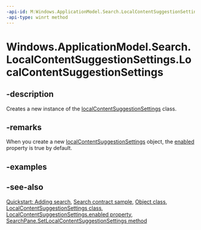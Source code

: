 ```yaml
---
-api-id: M:Windows.ApplicationModel.Search.LocalContentSuggestionSettings.#ctor
-api-type: winrt method
---
```


<!-- Method syntax
public LocalContentSuggestionSettings()
-->

# Windows.ApplicationModel.Search.LocalContentSuggestionSettings.LocalContentSuggestionSettings

## -description
Creates a new instance of the [localContentSuggestionSettings](localcontentsuggestionsettings.md) class.

## -remarks
When you create a new [localContentSuggestionSettings](localcontentsuggestionsettings.md) object, the [enabled](localcontentsuggestionsettings_enabled.md) property is true by default.

## -examples

## -see-also
[Quickstart: Adding search](https://docs.microsoft.com/previous-versions/windows/apps/hh465238(v=win.10)), [Search contract sample](https://github.com/microsoftarchive/msdn-code-gallery-microsoft/tree/master/Official%20Windows%20Platform%20Sample/Windows%208.1%20Store%20app%20samples/99866-Windows%208.1%20Store%20app%20samples/Search%20contract%20sample), [Object class](https://docs.microsoft.com/dotnet/api/system.object?redirectedfrom=MSDN), [LocalContentSuggestionSettings class](localcontentsuggestionsettings.md), [LocalContentSuggestionSettings.enabled property](localcontentsuggestionsettings_enabled.md), [SearchPane.SetLocalContentSuggestionSettings method](searchpane_setlocalcontentsuggestionsettings_156524340.md)
